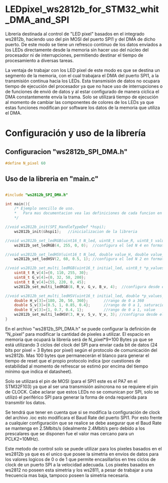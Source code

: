 # LEDpixel_ws2812b_for_STM32_whit_DMA_and_SPI

Librería destinada al control de "LED pixel" basados en el integrado ws2812b, haciendo uso del pin MOSI del puerto SPI1 y del DMA de dicho puerto. De este modo se tiene un refresco continuo de los datos enviados a los LEDs directamente desde la memoria sin hacer uso del núcleo del procesador ni de interrupciones, permitiendo destinar el tiempo de procesamiento a diversas tareas.

La ventaja de trabajar con los LED pixel de este modo es que se destina un segmento de la memoria, con el cual trabajara el DMA del puerto SPI1, a la transmisión continua hacia los LEDs. Esta transmisión de datos no ocupara tiempo de ejecución del procesador ya que no hace uso de interrupciones o de funciones de envió de datos y al estar configurado de manera cíclica el DMA constantemente envía la trama. Solo se utilizará tiempo de ejecución al momento de cambiar las componentes de colores de los LEDs ya que estas funciones modifican por software los datos de la memoria que utiliza el DMA.


# Configuración y uso de la librería

##   Configuracion "ws2812b_SPI_DMA.h"
```C
#define N_pixel 60
```
##   Uso de la libreria en "main.c"
```C

#include "ws2812b_SPI_DMA.h"

int main(){
    /* Ejemplo sencillo de uso.
    *   Para mas documentacion vea las definiciones de cada funcion en "ws2812b_SPI_DMA.c"
    */

//void ws2812b_init(SPI_HandleTypeDef *hspi);
    ws2812b_init(&hspi1);   //inicializacion de la libreria

//void ws2812b_set_ledRGB(uint16_t N_led, uint8_t value_R, uint8_t value_G, uint8_t value_B);
    ws2812b_set_ledRGB(4, 255, 0, 0);  //configura el led N 4 en formato "RGB". en este caso ROJO

//void ws2812b_set_ledHSV(uint16_t N_led, double value_H, double value_S, double value_V);
    ws2812b_set_ledHSV(2, 60, 0.5, 1); //configura el led N 2 en formato "HSV". en este caso AMARILLO poco saturado con maximo brillo

//void ws2812b_set_multi_ledRGB(uint16_t initial_led, uint8_t *p_values_R, uint8_t *p_values_G, uint8_t *p_values_B, uint16_t size_vector);
    uint8_t R_v[4]={0, 110, 255, 30};
    uint8_t G_v[4]={0, 32, 50, 200};
    uint8_t B_v[4]={55, 220, 0, 45};
    ws2812b_set_multi_ledRGB(8, R_v, G_v, B_v, 4);  //configura desde el led N 8 hasta el led N 11 las componentes RGB de los vectores

//void ws2812b_set_multi_ledHSV(uint16_t initial_led, double *p_values_H, double *p_values_S, double *p_values_V, uint16_t size_vector);
    double H_v[3]={180, 20, 50, 360};       //rango de 0 a 360
    double S_v[3]={0.5, 1, 0.85, 0.4};      //rango de 0 a 1, saturacion
    double V_v[3]={1, 0.7, 0.4, 1};         //rango de 0 a 1, value
    ws2812b_set_multi_ledHSV(3, H_v, S_v, V_v, 3); //configrua desde el led N 3 hasta el led N 5 las componentes HSV de los vectores
}
```

En el archivo "ws2812b_SPI_DMA.h" se puede configurar la definición de “N_pixel” para modificar la cantidad de pixeles a utilizar. El espacio en memoria que ocupará la librería será de N_pixel*9+100 Bytes ya que se está utilizando 3 ciclos del clock del SPI para enviar cada bit de datos (24 bits por pixel = 3 Bytes por pixel) según el protocolo de comunicación del ws2812b. Mas 100 bytes que permanecerán el blanco para generar el tiempo de reset que el propio protocolo indica (por cuestiones de estabilidad al momento de refrescar se estimó por encima del tiempo mínimo que indica el datasheet).

Solo se utilizará el pin de MOSI (para el SPI1 este es el PA7 en el STM32F103) ya que al ser una transmisión asíncrona no se requiere el pin de CLOCK. Cabe aclarar que estos LEDs no se comunican por SPI, solo se utilizó el periférico SPI para generar la forma de onda requerida para transmitir los datos. 

Se tendrá que tener en cuenta que si se modifica la configuración de clock del archivo .ioc esto modificara el Baud Rate del puerto SPI1. Por esto frente a cualquier configuración que se realice se debe asegurar que el Baud Rate se mantenga en 2.5Mbits/s (idealmente 2.4Mbit/s pero debido a los prescalares que se disponen fue el valor mas cercano para un PCLK2=10MHz).

Este metodo de control solo se puede utilizar para los pixeles basados en el ws2812b ya que es el unico que posee la simetria en envios de datos para los valores logicos de 0 o de 1 que permite encasillarlos en tres ciclos de clock de un puerto SPI a la velocidad adecuada. Los pixeles basados en ws2812 no poseen esta simetria y los ws2811, a pesar de trabajar a una frecuencia mas baja, tampoco poseen la simetria necesaria.
